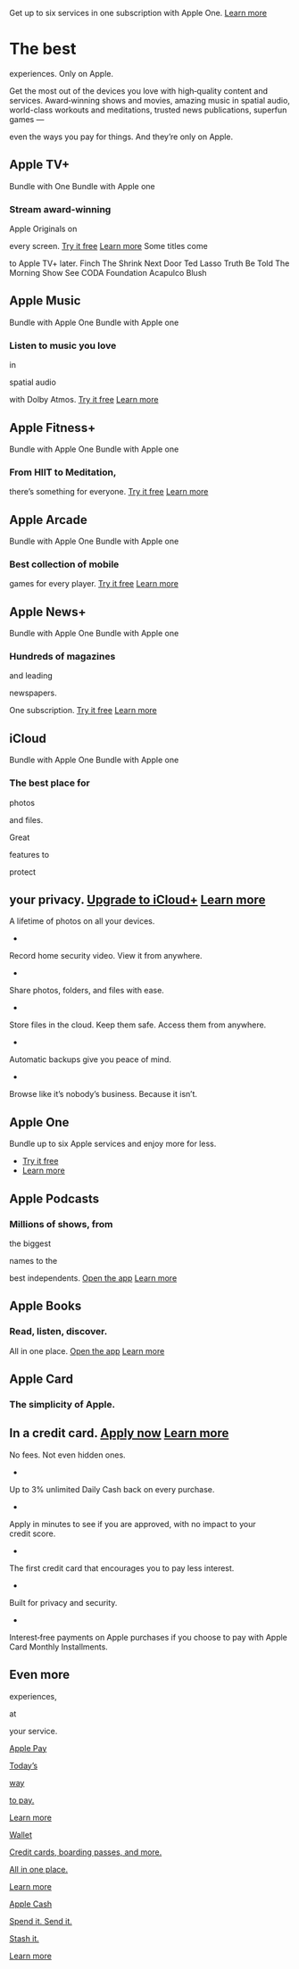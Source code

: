 Get up to six services in one subscription with Apple&nbsp;One.
[Learn&nbsp;more](https://www.apple.com/apple-one/)

# The best

experiences.
Only on Apple.

Get the most out of the devices you love with high‑quality content and services. Award‑winning shows and movies, amazing music in spatial audio, world-class workouts and meditations, trusted news publications, superfun games —

even the ways you pay for things. And they’re only on&nbsp;Apple.

## Apple TV+
Bundle with
One
Bundle with Apple one

### Stream award-winning

Apple Originals on

every screen.
[Try it free](https://tv.apple.com/?itscg=10000&amp;itsct=pod-ovp-nav-apl-ann-21_1019)
[Learn more](https://www.apple.com/apple-tv-plus/)
Some titles come

to Apple TV+ later.
Finch
The Shrink Next Door
Ted Lasso
Truth Be Told
The Morning Show
See
CODA
Foundation
Acapulco
Blush

## Apple Music
Bundle with
Apple
One
Bundle with Apple one

### Listen to music you love

in

spatial audio

with Dolby Atmos.
[Try it free](https://music.apple.com/?itscg=10000&amp;itsct=pod-ovp-music-apl-ann-21_1019)
[Learn more](https://www.apple.com/apple-music/)

## Apple Fitness+
Bundle with
Apple
One
Bundle with Apple one

### From HIIT to Meditation,

there’s something for everyone.
[Try it free](https://fitness.apple.com/us/subscribe?itscg=10000&amp;itsct=pod-services-fitness-apl-ann-21_1019)
[Learn more](https://www.apple.com/apple-fitness-plus/)

## Apple Arcade
Bundle with
Apple
One
Bundle with Apple one

### Best collection of mobile

games for every player.
[Try it free](https://apps.apple.com/arcade?itscg=10000&amp;itsct=pod-services-arcade-apl-ann-21_1019)
[Learn more](https://www.apple.com/apple-arcade/)

## Apple News+
Bundle with
Apple
One
Bundle with Apple one

### Hundreds of magazines

and leading

newspapers.

One subscription.
[Try it free](https://news.apple.com/?itscg=10000&amp;itsct=pod-ovp-news-apl-ann-21_1019)
[Learn more](https://www.apple.com/apple-news/)

## iCloud
Bundle with
Apple
One
Bundle with Apple one

### The best place for

photos

and files.

Great

features to

protect

your privacy.
[Upgrade to iCloud+](https://icq.icloud.com/?context=ZXh0ZXJuYWxBcHBfY29tLmFwcGxlLm1vYmlsZW1haWxfZW1haWxUb0ZyZWVVc2Vy)
[Learn more](https://www.apple.com/icloud/)
-
A lifetime of photos on all your devices.

-
Record home security video. View it from anywhere.

-
Share photos, folders, and files with&nbsp;ease.

-
Store files in the cloud. Keep them safe. Access them from anywhere.

-
Automatic backups give you peace of&nbsp;mind.

-
Browse like it’s nobody’s business. Because it isn’t.

## Apple&nbsp;One

Bundle up to six Apple services and enjoy more for&nbsp;less.

- [Try it free](https://one.apple.com/?itscg=10000&amp;itsct=pod-ovp-apple_one-apl-ann-21_1019)
- [Learn more](https://www.apple.com/apple-one/)

## Apple Podcasts

### Millions of shows, from

the biggest

names to the

best independents.
[Open the app](https://podcasts.apple.com/?itscg=10000&amp;itsct=pod-ovp-podcasts-apl-ann-21_1019)
[Learn more](https://www.apple.com/apple-podcasts/)

## Apple Books

### Read, listen, discover.

All in one place.
[Open the app](https://books.apple.com/reading-now?itscg=10000&amp;itsct=pod-ovp-books-apl-ann-21_1019&amp;campaign_id=AB_marcom_ownmedia_All)
[Learn more](https://www.apple.com/apple-books/)

## Apple Card

### The simplicity of Apple.

In a credit card.
[Apply now](https://card.apple.com/?itscg=10000&amp;itsct=pod-ovp-apple_card-apl-ann-21_1019)
[Learn more](https://www.apple.com/apple-card/)
-
No fees. Not even hidden ones.

-
Up to 3% unlimited Daily Cash back on every purchase.

-
Apply in minutes to see if you are approved, with no impact to your credit&nbsp;score.

-
The first credit card&nbsp;that encourages you to pay less interest.

-
Built for privacy and&nbsp;security.

-
Interest‑free payments on Apple purchases if you choose to pay with Apple Card Monthly Installments.

## Even more

experiences,

at

your service.

[Apple Pay](https://www.apple.com/apple-pay/)

[Today’s](https://www.apple.com/apple-pay/)

[way](https://www.apple.com/apple-pay/)

[to pay.](https://www.apple.com/apple-pay/)

[Learn more](https://www.apple.com/apple-pay/)

[Wallet](https://www.apple.com/wallet/)

[Credit cards, boarding passes, and more.](https://www.apple.com/wallet/)

[All in one&nbsp;place.](https://www.apple.com/wallet/)

[Learn more](https://www.apple.com/wallet/)

[Apple Cash](https://www.apple.com/apple-cash/)

[Spend it. Send it.](https://www.apple.com/apple-cash/)

[Stash&nbsp;it.](https://www.apple.com/apple-cash/)

[Learn more](https://www.apple.com/apple-cash/)
